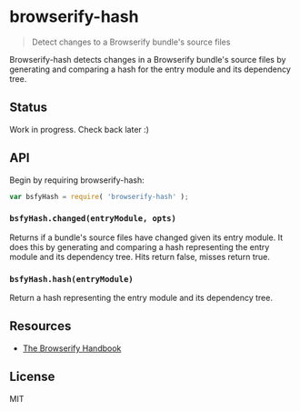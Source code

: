 # browserify-hash

> Detect changes to a Browserify bundle's source files

Browserify-hash detects changes in a Browserify bundle's source files by
generating and comparing a hash for the entry module and its dependency tree.

## Status

Work in progress. Check back later :)

## API

Begin by requiring browserify-hash:

```js
var bsfyHash = require( 'browserify-hash' );
```

### `bsfyHash.changed(entryModule, opts)`

Returns if a bundle's source files have changed given its entry module. It does
this by generating and comparing a hash representing the entry module and its
dependency tree. Hits return false, misses return true.

### `bsfyHash.hash(entryModule)`

Return a hash representing the entry module and its dependency tree.

## Resources

- [The Browserify Handbook](https://github.com/substack/browserify-handbook)

## License

MIT
